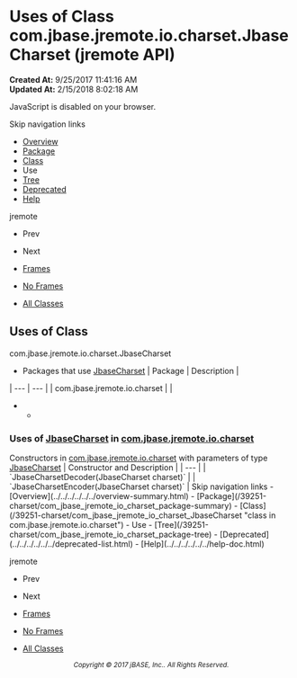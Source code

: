 # Uses of Class com.jbase.jremote.io.charset.JbaseCharset (jremote   API)

**Created At:** 9/25/2017 11:41:16 AM  
**Updated At:** 2/15/2018 8:02:18 AM  

<script type="text/javascript"><!--
    try {
        if (location.href.indexOf('is-external=true') == -1) {
            parent.document.title="Uses of Class com.jbase.jremote.io.charset.JbaseCharset (jremote   API)";
        }
    }
    catch(err) {
    }
//--></script><noscript><div>JavaScript is disabled on your browser.</div></noscript><!-- ========= START OF TOP NAVBAR ======= -->
<!--   -->
Skip navigation links
<!--   -->
- [Overview](../../../../../../overview-summary.html)
- [Package](/39251-charset/com_jbase_jremote_io_charset_package-summary)
- [Class](/39251-charset/com_jbase_jremote_io_charset_JbaseCharset "class in com.jbase.jremote.io.charset")
- Use
- [Tree](/39251-charset/com_jbase_jremote_io_charset_package-tree)
- [Deprecated](../../../../../../deprecated-list.html)
- [Help](../../../../../../help-doc.html)


jremote <br>

- Prev
- Next


- [Frames](../../../../../../index.html?com/jbase/jremote/io/charset/class-use//39252-class-use/com_jbase_jremote_io_charset_class-use_JbaseCharset)
- [No Frames](/39252-class-use/com_jbase_jremote_io_charset_class-use_JbaseCharset)


- [All Classes](../../../../../../allclasses-noframe.html)


<script type="text/javascript"><!--
  allClassesLink = document.getElementById("allclasses_navbar_top");
  if(window==top) {
    allClassesLink.style.display = "block";
  }
  else {
    allClassesLink.style.display = "none";
  }
  //--></script>
<!--   -->
<!-- ========= END OF TOP NAVBAR ========= -->
## Uses of Class
com.jbase.jremote.io.charset.JbaseCharset

- <caption><span>Packages that use <a href="/39251-charset/com_jbase_jremote_io_charset_JbaseCharset" title="class in com.jbase.jremote.io.charset">JbaseCharset</a></span><span class="tabEnd"> </span></caption>| Package | Description |
| --- | --- |
| com.jbase.jremote.io.charset |   |
- - <!--   -->
### Uses of [JbaseCharset](/39251-charset/com_jbase_jremote_io_charset_JbaseCharset "class in com.jbase.jremote.io.charset") in [com.jbase.jremote.io.charset](/39251-charset/com_jbase_jremote_io_charset_package-summary)


<caption><span>Constructors in <a href="/39251-charset/com_jbase_jremote_io_charset_package-summary">com.jbase.jremote.io.charset</a> with parameters of type <a href="/39251-charset/com_jbase_jremote_io_charset_JbaseCharset" title="class in com.jbase.jremote.io.charset">JbaseCharset</a></span><span class="tabEnd"> </span></caption>| Constructor and Description |
| --- |
| `JbaseCharsetDecoder(JbaseCharset charset)`  |
| `JbaseCharsetEncoder(JbaseCharset charset)`  |
<!-- ======= START OF BOTTOM NAVBAR ====== -->
<!--   -->
Skip navigation links
<!--   -->
- [Overview](../../../../../../overview-summary.html)
- [Package](/39251-charset/com_jbase_jremote_io_charset_package-summary)
- [Class](/39251-charset/com_jbase_jremote_io_charset_JbaseCharset "class in com.jbase.jremote.io.charset")
- Use
- [Tree](/39251-charset/com_jbase_jremote_io_charset_package-tree)
- [Deprecated](../../../../../../deprecated-list.html)
- [Help](../../../../../../help-doc.html)


jremote <br>

- Prev
- Next


- [Frames](../../../../../../index.html?com/jbase/jremote/io/charset/class-use//39252-class-use/com_jbase_jremote_io_charset_class-use_JbaseCharset)
- [No Frames](/39252-class-use/com_jbase_jremote_io_charset_class-use_JbaseCharset)


- [All Classes](../../../../../../allclasses-noframe.html)


<script type="text/javascript"><!--
  allClassesLink = document.getElementById("allclasses_navbar_bottom");
  if(window==top) {
    allClassesLink.style.display = "block";
  }
  else {
    allClassesLink.style.display = "none";
  }
  //--></script>
<!--   -->
<!-- ======== END OF BOTTOM NAVBAR ======= -->
<small>			<center>			<i>Copyright © 2017 jBASE, Inc.. All Rights Reserved.</i>		</center></small>
